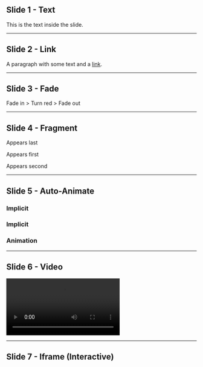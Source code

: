 <meta charset="utf-8">
<meta name="viewport" content="width=device-width, initial-scale=1.0, maximum-scale=1.0, user-scalable=no">

## Slide 1 - Text

This is the text inside the slide.

---

## Slide 2 - Link

A paragraph with some text and a [link](https://hakim.se).

---

## Slide 3 - Fade

<section 
  data-background-color="lightblue">
  <span class="fragment fade-in">
    <span class="fragment highlight-red">
      <span class="fragment fade-out">
        Fade in > Turn red > Fade out
      </span>
    </span>
  </span>
</section>

---

## Slide 4 - Fragment

<p class="fragment" data-fragment-index="3">Appears last</p>
<p class="fragment" data-fragment-index="1">Appears first</p>
<p class="fragment" data-fragment-index="2">Appears second</p>

---

## Slide 5 - Auto-Animate

<section 
  data-auto-animate>
  <h3>Implicit</h3>
</section>

<section 
  data-auto-animate>
    <h3>Implicit</h3>
    <h3>Animation</h3>
</section>

---

## Slide 6 - Video

<video data-autoplay src="https://static.slid.es/site/homepage/v1/homepage-video-editor.mp4"></video>

---

## Slide 7 - Iframe (Interactive)

<section 
  data-background-iframe="http://osmankayi.com" 
  data-background-interactive>
</section>
